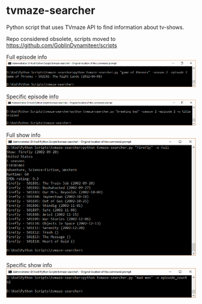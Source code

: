 # tvmaze-searcher
Python script that uses TVmaze API to find information about tv-shows.

Repo considered obsolete, scripts moved to  
https://github.com/GoblinDynamiteer/scripts

Full episode info  
![episode full info](https://raw.githubusercontent.com/GoblinDynamiteer/tvmaze-searcher/master/img/ep_full.PNG)

Specific episode info    
![episode full info](https://raw.githubusercontent.com/GoblinDynamiteer/tvmaze-searcher/master/img/ep_title.PNG)

Full show info  
![episode full info](https://raw.githubusercontent.com/GoblinDynamiteer/tvmaze-searcher/master/img/show_full.PNG)

Specific show info    
![episode full info](https://raw.githubusercontent.com/GoblinDynamiteer/tvmaze-searcher/master/img/show_epcount.PNG)
